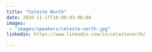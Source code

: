 ```yaml
---
title: "Celeste North"
date: 2020-11-17T16:09:43-06:00
images:
 - "images/speakers/celeste-north.jpg"
linkedin: https://www.linkedin.com/in/celestenorth/

---
```



